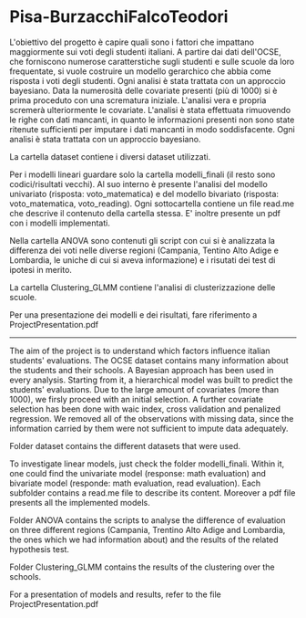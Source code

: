 # Pisa-BurzacchiFalcoTeodori
L'obiettivo del progetto è capire quali sono i fattori che impattano maggiormente sui voti degli studenti italiani.
A partire dai dati dell'OCSE, che forniscono numerose caratterstiche sugli studenti e sulle scuole da loro frequentate,
si vuole costruire un modello gerarchico che abbia come risposta i voti degli studenti.
Ogni analisi è stata trattata con un approccio bayesiano.
Data la numerosità delle covariate presenti (più di 1000) si è prima proceduto con una scrematura iniziale.
L'analisi vera e propria scremerà ulteriormente le covariate.
L'analisi è stata effettuata rimuovendo le righe con dati mancanti,
in quanto le informazioni presenti non sono state ritenute sufficienti per imputare i dati mancanti in modo soddisfacente.
Ogni analisi è stata trattata con un approccio bayesiano.


La cartella dataset contiene i diversi dataset utilizzati.

Per i modelli lineari guardare solo la cartella modelli_finali (il resto sono codici/risultati vecchi).
Al suo interno è presente l'analisi del modello univariato (risposta: voto_matematica) e del modello bivariato (risposta: voto_matematica, voto_reading). Ogni sottocartella contiene un file read.me che descrive il contenuto della cartella stessa. E' inoltre presente un pdf con i modelli implementati.

Nella cartella ANOVA sono contenuti gli script con cui si è analizzata la differenza dei voti 
nelle diverse regioni (Campania, Tentino Alto Adige e Lombardia, le uniche di cui si aveva informazione) e i risutati dei test di ipotesi in merito.

La cartella Clustering_GLMM contiene l'analisi di clusterizzazione delle scuole.

Per una presentazione dei modelli e dei risultati, fare riferimento a ProjectPresentation.pdf

-------------------------------------------------------------------

The aim of the project is to understand which factors influence italian students' evaluations.
The OCSE dataset contains many information about the students and their schools. 
A Bayesian approach has been used in every analysis.
Starting from it, a hierarchical model was built to predict the students' evaluations.
Due to the large amount of covariates (more than 1000), we firsly proceed with an initial selection.
A further covariate selection has been done with waic index, cross validation and penalized regression.
We removed all of the observations with missing data, since the information carried by them were not sufficient to impute data adequately.


Folder dataset contains the different datasets that were used.

To investigate linear models, just check the folder modelli_finali.
Within it, one could find the univariate model (response: math evaluation) and bivariate model (responde: math evaluation, read evaluation). Each subfolder contains a read.me file to describe its content. Moreover a pdf file presents all the implemented models.

Folder ANOVA contains the scripts to analyse the difference of evaluation on three different regions (Campania, Trentino Alto Adige and Lombardia, the ones which we had information about) and the results of the related hypothesis test.

Folder Clustering_GLMM contains the results of the clustering over the schools.

For a presentation of models and results, refer to the file ProjectPresentation.pdf
